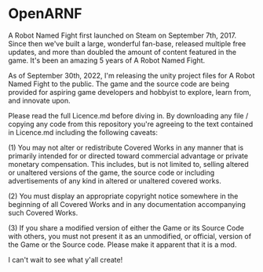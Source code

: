 # OpenARNF

A Robot Named Fight first launched on Steam on September 7th, 2017. Since then we've built a large, wonderful fan-base, released multiple free updates, and more than doubled the amount of content featured in the game. It's been an amazing 5 years of A Robot Named Fight.

As of September 30th, 2022, I'm releasing the unity project files for A Robot Named Fight to the public. The game and the source code are being provided for aspiring game developers and hobbyist to explore, learn from, and innovate upon.

Please read the full Licence.md before diving in. By downloading any file / copying any code from this repository you're agreeing to the text contained in Licence.md including the following caveats:

(1) You may not alter or redistribute Covered Works in any manner that is primarily intended for or directed toward commercial advantage or private monetary compensation. This includes, but is not limited to, selling altered or unaltered versions of the game, the source code or including advertisements of any kind in altered or unaltered covered works.

(2) You must display an appropriate copyright notice somewhere in the beginning of all Covered Works and in any documentation accompanying such Covered Works.

(3) If you share a modified version of either the Game or its Source Code with others, you must not present it as an unmodified, or official, version of the Game or the Source code. Please make it apparent that it is a mod.

I can't wait to see what y'all create!
